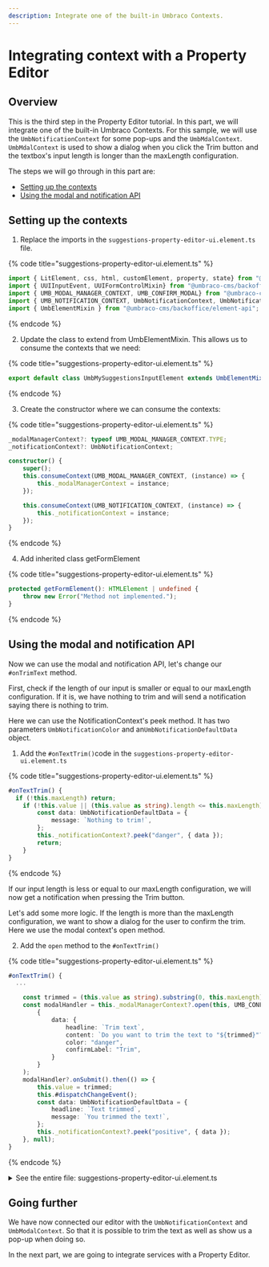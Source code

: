 ```yaml
---
description: Integrate one of the built-in Umbraco Contexts.
---
```


# Integrating context with a Property Editor

## Overview

This is the third step in the Property Editor tutorial. In this part, we will integrate one of the built-in Umbraco Contexts. For this sample, we will use the `UmbNotificationContext` for some pop-ups and the `UmbMdalContext`. `UmbMdalContext` is used to show a dialog when you click the Trim button and the textbox's input length is longer than the maxLength configuration.

The steps we will go through in this part are:

* [Setting up the contexts](integrating-context-with-a-property-editor.md#setting-up-the-contexts)
* [Using the modal and notification API](integrating-context-with-a-property-editor.md#using-the-modal-and-notification-api)

## Setting up the contexts

1. Replace the imports in the `suggestions-property-editor-ui.element.ts` file.

{% code title="suggestions-property-editor-ui.element.ts" %}
```typescript
import { LitElement, css, html, customElement, property, state} from "@umbraco-cms/backoffice/external/lit";
import { UUIInputEvent, UUIFormControlMixin} from "@umbraco-cms/backoffice/external/uui";
import { UMB_MODAL_MANAGER_CONTEXT, UMB_CONFIRM_MODAL} from "@umbraco-cms/backoffice/modal";
import { UMB_NOTIFICATION_CONTEXT, UmbNotificationContext, UmbNotificationDefaultData} from "@umbraco-cms/backoffice/notification";
import { UmbElementMixin } from "@umbraco-cms/backoffice/element-api";
```
{% endcode %}

2. Update the class to extend from UmbElementMixin. This allows us to consume the contexts that we need:

{% code title="suggestions-property-editor-ui.element.ts" %}
```typescript
export default class UmbMySuggestionsInputElement extends UmbElementMixin(UUIFormControlMixin(LitElement, '')) {
```
{% endcode %}

3. Create the constructor where we can consume the contexts:

{% code title="suggestions-property-editor-ui.element.ts" %}
```typescript
_modalManagerContext?: typeof UMB_MODAL_MANAGER_CONTEXT.TYPE;
_notificationContext?: UmbNotificationContext;

constructor() {
    super();
    this.consumeContext(UMB_MODAL_MANAGER_CONTEXT, (instance) => {
        this._modalManagerContext = instance;
    });

    this.consumeContext(UMB_NOTIFICATION_CONTEXT, (instance) => {
        this._notificationContext = instance;
    });
}
```
{% endcode %}

4. Add inherited class getFormElement

{% code title="suggestions-property-editor-ui.element.ts" %}
```typescript
protected getFormElement(): HTMLElement | undefined {
    throw new Error("Method not implemented.");
}
```
{% endcode %}


## Using the modal and notification API

Now we can use the modal and notification API, let's change our `#onTrimText` method.

First, check if the length of our input is smaller or equal to our maxLength configuration. If it is, we have nothing to trim and will send a notification saying there is nothing to trim.

Here we can use the NotificationContext's peek method. It has two parameters `UmbNotificationColor` and an`UmbNotificationDefaultData` object.

1. Add the `#onTextTrim()`code in the `suggestions-property-editor-ui.element.ts`

{% code title="suggestions-property-editor-ui.element.ts" %}
```typescript
#onTextTrim() {
  if (!this.maxLength) return;
    if (!this.value || (this.value as string).length <= this.maxLength) {
        const data: UmbNotificationDefaultData = {
            message: `Nothing to trim!`,
        };
        this._notificationContext?.peek("danger", { data });
        return;
    }
}
```
{% endcode %}

If our input length is less or equal to our maxLength configuration, we will now get a notification when pressing the Trim button.

Let's add some more logic. If the length is more than the maxLength configuration, we want to show a dialog for the user to confirm the trim. Here we use the modal context's open method.

2. Add the `open` method to the `#onTextTrim()`

{% code title="suggestions-property-editor-ui.element.ts" %}
```typescript
#onTextTrim() {
  ...

    const trimmed = (this.value as string).substring(0, this.maxLength);
    const modalHandler = this._modalManagerContext?.open(this, UMB_CONFIRM_MODAL,
        {
            data: {
                headline: `Trim text`,
                content: `Do you want to trim the text to "${trimmed}"?`,
                color: "danger",
                confirmLabel: "Trim",
            }
        }
    );
    modalHandler?.onSubmit().then(() => {
        this.value = trimmed;
        this.#dispatchChangeEvent();
        const data: UmbNotificationDefaultData = {
            headline: `Text trimmed`,
            message: `You trimmed the text!`,
        };
        this._notificationContext?.peek("positive", { data });
    }, null);
}
```
{% endcode %}

<details>

<summary>See the entire file: suggestions-property-editor-ui.element.ts</summary>

{% code title="suggestions-property-editor-ui.element.ts" %}
```typescript
import { LitElement, css, html, customElement, property, state} from "@umbraco-cms/backoffice/external/lit";
import { UUIInputEvent, UUIFormControlMixin} from "@umbraco-cms/backoffice/external/uui";
import { UMB_MODAL_MANAGER_CONTEXT, UMB_CONFIRM_MODAL} from "@umbraco-cms/backoffice/modal";
import { UMB_NOTIFICATION_CONTEXT, UmbNotificationContext, UmbNotificationDefaultData} from "@umbraco-cms/backoffice/notification";
import { UmbElementMixin } from "@umbraco-cms/backoffice/element-api";

@customElement('my-suggestions-property-editor-ui')
export default class UmbMySuggestionsInputElement extends UmbElementMixin(UUIFormControlMixin(LitElement, '')) {
    @property({ type: Boolean })
    disabled = false;

    @property({ type: String })
    placeholder?: string;

    @property({ type: Number })
    maxLength?: number;

    _modalManagerContext?: typeof UMB_MODAL_MANAGER_CONTEXT.TYPE;
    _notificationContext?: UmbNotificationContext;

    constructor() {
        super();
        this.consumeContext(UMB_MODAL_MANAGER_CONTEXT, (instance) => {
            this._modalManagerContext = instance;
        });

        this.consumeContext(UMB_NOTIFICATION_CONTEXT, (instance) => {
            this._notificationContext = instance;
        });
    }

    @state()
    private _suggestions = [
        "You should take a break",
        "I suggest that you visit the Eiffel Tower",
        "How about starting a book club today or this week?",
        "Are you hungry?",
    ];

    protected getFormElement(): HTMLElement | undefined {
        throw new Error("Method not implemented.");
    }

    #onInput(e: UUIInputEvent) {
        this.value = e.target.value as string;
        this.#dispatchChangeEvent();
    }
    #onSuggestion() {
        const randomIndex = (this._suggestions.length * Math.random()) | 0;
        this.value = this._suggestions[randomIndex];
        this.#dispatchChangeEvent();
    }
    #onTextTrim() {
        if (!this.maxLength) return;
        if (!this.value || (this.value as string).length <= this.maxLength) {
            const data: UmbNotificationDefaultData = {
                message: `Nothing to trim!`,
            };
            this._notificationContext?.peek("danger", { data });
            return;
        }
        const trimmed = (this.value as string).substring(0, this.maxLength);
        const modalHandler = this._modalManagerContext?.open(this, UMB_CONFIRM_MODAL,
            {
                data: {
                    headline: `Trim text`,
                    content: `Do you want to trim the text to "${trimmed}"?`,
                    color: "danger",
                    confirmLabel: "Trim",
                }
            }
        );
        modalHandler?.onSubmit().then(() => {
            this.value = trimmed;
            this.#dispatchChangeEvent();
            const data: UmbNotificationDefaultData = {
                headline: `Text trimmed`,
                message: `You trimmed the text!`,
            };
            this._notificationContext?.peek("positive", { data });
        }, null);
    }

    #dispatchChangeEvent() {
        this.dispatchEvent(
            new CustomEvent("change", { bubbles: true, composed: true })
        );
    }

    render() {
        return html`<div class="blue-text">${this.value}</div>
            <uui-input
                id="suggestion-input"
                class="element"
                label="text input"
                .placeholder="${this.placeholder}"
                .maxlength=${this.maxLength}
                .value="${this.value || ""}"
                @input=${this.#onInput}
            ></uui-input>
            <div id="wrapper">
                <uui-button
                    id="suggestion-button"
                    class="element"
                    look="primary"
                    label="give me suggestions"
                    @click=${this.#onSuggestion}
                    ?disabled=${this.disabled}
                >
                    Give me suggestions!
                </uui-button>
                <uui-button
                    id="suggestion-trimmer"
                    class="element"
                    look="outline"
                    label="Trim text"
                    @click=${this.#onTextTrim}
                >
                    Trim text
                </uui-button>
            </div> `;
    }

    static styles = [
        css`
            .blue-text {
                color: var(--uui-color-focus);
            }
            #wrapper {
                margin-top: 10px;
                display: flex;
                gap: 10px;
            }
            .element {
                width: 100%;
            }
        `,
    ];
}

declare global {
    interface HTMLElementTagNameMap {
        "my-suggestions-input": UmbMySuggestionsInputElement;
    }
}
```
{% endcode %}

</details>

## Going further

We have now connected our editor with the `UmbNotificationContext` and `UmbModalContext`. So that it is possible to trim the text as well as show us a pop-up when doing so.

In the next part, we are going to integrate services with a Property Editor.
